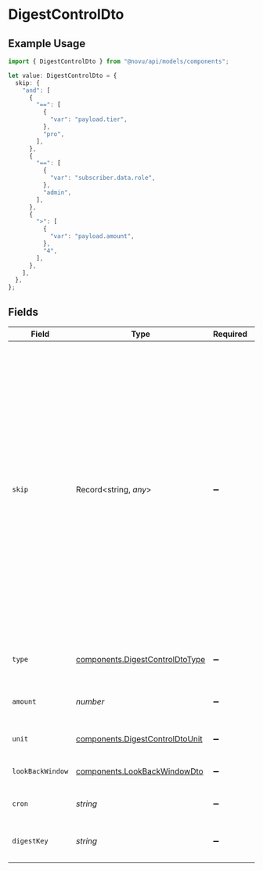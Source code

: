 # DigestControlDto

## Example Usage

```typescript
import { DigestControlDto } from "@novu/api/models/components";

let value: DigestControlDto = {
  skip: {
    "and": [
      {
        "==": [
          {
            "var": "payload.tier",
          },
          "pro",
        ],
      },
      {
        "==": [
          {
            "var": "subscriber.data.role",
          },
          "admin",
        ],
      },
      {
        ">": [
          {
            "var": "payload.amount",
          },
          "4",
        ],
      },
    ],
  },
};
```

## Fields

| Field                                                                                                                                                                                                        | Type                                                                                                                                                                                                         | Required                                                                                                                                                                                                     | Description                                                                                                                                                                                                  | Example                                                                                                                                                                                                      |
| ------------------------------------------------------------------------------------------------------------------------------------------------------------------------------------------------------------ | ------------------------------------------------------------------------------------------------------------------------------------------------------------------------------------------------------------ | ------------------------------------------------------------------------------------------------------------------------------------------------------------------------------------------------------------ | ------------------------------------------------------------------------------------------------------------------------------------------------------------------------------------------------------------ | ------------------------------------------------------------------------------------------------------------------------------------------------------------------------------------------------------------ |
| `skip`                                                                                                                                                                                                       | Record<string, *any*>                                                                                                                                                                                        | :heavy_minus_sign:                                                                                                                                                                                           | JSONLogic filter conditions for conditionally skipping the step execution. Supports complex logical operations with AND, OR, and comparison operators. See https://jsonlogic.com/ for full typing reference. | {<br/>"and": [<br/>{<br/>"==": [<br/>{<br/>"var": "payload.tier"<br/>},<br/>"pro"<br/>]<br/>},<br/>{<br/>"==": [<br/>{<br/>"var": "subscriber.data.role"<br/>},<br/>"admin"<br/>]<br/>},<br/>{<br/>"\u003e": [<br/>{<br/>"var": "payload.amount"<br/>},<br/>"4"<br/>]<br/>}<br/>]<br/>} |
| `type`                                                                                                                                                                                                       | [components.DigestControlDtoType](../../models/components/digestcontroldtotype.md)                                                                                                                           | :heavy_minus_sign:                                                                                                                                                                                           | The type of digest strategy. Determines which fields are applicable.                                                                                                                                         |                                                                                                                                                                                                              |
| `amount`                                                                                                                                                                                                     | *number*                                                                                                                                                                                                     | :heavy_minus_sign:                                                                                                                                                                                           | The amount of time for the digest interval (for REGULAR type). Min 1.                                                                                                                                        |                                                                                                                                                                                                              |
| `unit`                                                                                                                                                                                                       | [components.DigestControlDtoUnit](../../models/components/digestcontroldtounit.md)                                                                                                                           | :heavy_minus_sign:                                                                                                                                                                                           | The unit of time for the digest interval (for REGULAR type).                                                                                                                                                 |                                                                                                                                                                                                              |
| `lookBackWindow`                                                                                                                                                                                             | [components.LookBackWindowDto](../../models/components/lookbackwindowdto.md)                                                                                                                                 | :heavy_minus_sign:                                                                                                                                                                                           | Configuration for look-back window (for REGULAR type).                                                                                                                                                       |                                                                                                                                                                                                              |
| `cron`                                                                                                                                                                                                       | *string*                                                                                                                                                                                                     | :heavy_minus_sign:                                                                                                                                                                                           | Cron expression for TIMED digest. Min length 1.                                                                                                                                                              |                                                                                                                                                                                                              |
| `digestKey`                                                                                                                                                                                                  | *string*                                                                                                                                                                                                     | :heavy_minus_sign:                                                                                                                                                                                           | Specify a custom key for digesting events instead of the default event key.                                                                                                                                  |                                                                                                                                                                                                              |